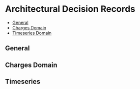 # Architectural Decision Records

- [General](#general)
- [Charges Domain](#charges-domain)
- [Timeseries Domain](#timeseries-domain)

## General

## Charges Domain

## Timeseries
